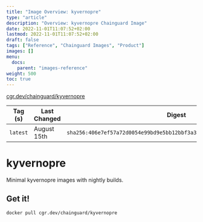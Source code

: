 ```yaml
---
title: "Image Overview: kyvernopre"
type: "article"
description: "Overview: kyvernopre Chainguard Image"
date: 2022-11-01T11:07:52+02:00
lastmod: 2022-11-01T11:07:52+02:00
draft: false
tags: ["Reference", "Chainguard Images", "Product"]
images: []
menu:
  docs:
    parent: "images-reference"
weight: 500
toc: true
---
```


[cgr.dev/chainguard/kyvernopre](https://github.com/chainguard-images/images/tree/main/images/kyvernopre)

| Tag (s)   | Last Changed | Digest                                                                    |
|-----------|--------------|---------------------------------------------------------------------------|
|  `latest` | August 15th  | `sha256:406e7ef57a72d0054e99bd9e5bb12bbf3a314929d4db765080ec9e979be30eef` |

# kyvernopre

Minimal kyvernopre images with nightly builds.

## Get it!

```shell
docker pull cgr.dev/chainguard/kyvernopre
```
